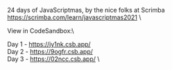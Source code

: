 24 days of JavaScriptmas, by the nice folks at Scrimba\
https://scrimba.com/learn/javascriptmas2021 \

View in CodeSandbox:\

Day 1 - https://jy1nk.csb.app/ \
Day 2 - https://9ogfr.csb.app/ \
Day 3 - https://02ncc.csb.app/ \
